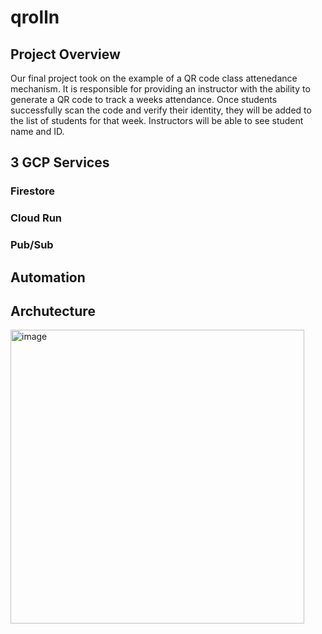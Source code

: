 # qrolln

## Project Overview
Our final project took on the example of a QR code class attenedance mechanism. It is responsible for providing an instructor with the ability to generate a QR code to track a weeks attendance. Once students successfully scan the code and verify their identity, they will be added to the list of students for that week. Instructors will be able to see student name and ID.

## 3 GCP Services
### Firestore
### Cloud Run
### Pub/Sub



## Automation



## Archutecture

<img width="470" alt="image" src="https://github.com/user-attachments/assets/c5b83627-f300-446b-9f0c-f77f131cca9c">
